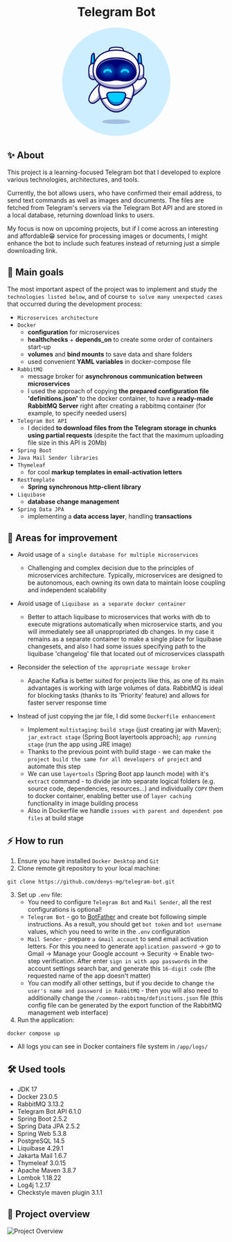 <div align="center">

  # Telegram Bot

  <img width="250px" style="border-radius:50%" alt="bot logo" src="./logo.jpg"/>

</div>

## ✨ About 
This project is a learning-focused Telegram bot that I developed to explore various technologies, architectures, and tools.

Currently, the bot allows users, who have confirmed their email address, to send text commands as well as images and documents.
The files are fetched from Telegram's servers via the Telegram Bot API and are stored in a local database, returning download links to users.

My focus is now on upcoming projects, but if I come across an interesting and affordable😁 service for processing images or documents, I might enhance the bot to include such features instead of returning just a simple downloading link.

## 🎯 Main goals
The most important aspect of the project was to implement and study the `technologies listed below`, and of course `to solve many unexpected cases` that occurred during the development process:

* `Microservices architecture`
* `Docker `
  - **configuration** for microservices 
  - **healthchecks** + **depends_on** to create some order of containers start-up
  - **volumes** and **bind mounts** to save data and share folders
  - used convenient **YAML variables** in docker-compose file
* `RabbitMQ`
  - message broker for **asynchronous communication between microservices**
  - I used the approach of copying **the prepared configuration file 'definitions.json'** to the docker container, to have a **ready-made RabbitMQ Server** right after creating a rabbitmq container (for example, to specify needed users)
* `Telegram Bot API`
  - I decided **to download files from the Telegram storage in chunks using partial requests** (despite the fact that the maximum uploading file size in this API is 20Mb)
* `Spring Boot`
* `Java Mail Sender libraries`
* `Thymeleaf`
  - for cool **markup templates in email-activation letters**
* `RestTemplate`
  - **Spring synchronous http-client library**
* `Liquibase`
  - **database change management**
* `Spring Data JPA`
  - implementing a **data access layer**, handling **transactions**

## 🚀 Areas for improvement
* Avoid usage of `a single database for multiple microservices` 
  - Challenging and complex decision due to the principles of microservices architecture. Typically, microservices are designed to be autonomous, each owning its own data to maintain loose coupling and independent scalability


* Avoid usage of `Liquibase as a separate docker container`
  - Better to attach liquibase to microservices that works with db to execute migrations automatically when microservice starts, and you will immediately see all unappropriated db changes. In my case it remains as a separate container to make a single place for liquibase changesets, and also I had some issues specifying path to the liquibase 'changelog' file that located out of microservices classpath


* Reconsider the selection of `the appropriate message broker`
  - Apache Kafka is better suited for projects like this, as one of its main advantages is working with large volumes of data. RabbitMQ is ideal for blocking tasks (thanks to its 'Priority' feature) and allows for faster server response time


* Instead of just copying the jar file, I did some `Dockerfile enhancement` 
  - Implement `multistaging`: `build stage` (just creating jar with Maven); `jar_extract stage` (Spring Boot layertools approach); `app running stage` (run the app using JRE image)
  - Thanks to the previous point with build stage - we can make `the project build the same for all developers of project` and automate this step
  - We can use `layertools` (Spring Boot app launch mode) with it's `extract` command - to divide jar into separate logical folders (e.g. source code, dependencies, resources...) and individually `COPY` them to docker container, enabling better use of `layer caching` functionality in image building process
  - Also in Dockerfile we handle `issues with parent and dependent pom files` at build stage   

## ⚡ How to run 
  1. Ensure you have installed `Docker Desktop` and `Git`
  2. Clone remote git repository to your local machine:
  ```console
  git clone https://github.com/denys-mg/telegram-bot.git
  ```
  3. Set up `.env` file:
     - You need to configure `Telegram Bot` and `Mail Sender`, all the rest configurations is optional!
     - `Telegram Bot` - go to [BotFather][botfather_url] and create bot following simple instructions. As a result, you should get `bot token` and `bot username` values, which you need to write in the `.env` configuration
     - `Mail Sender` - prepare `a Gmail account` to send email activation letters. For this you need to generate `application password` -> go to Gmail -> Manage your Google account -> Security -> Enable two-step verification. After enter `sign in with app passwords` in the account settings search bar, and generate this `16-digit code` (the requested name of the app doesn't matter)
     - You can modify all other settings, but if you decide to change `the user's name and password in RabbitMQ` - then you will also need to additionally change the `/common-rabbitmq/definitions.json` file (this config file can be generated by the export function of the RabbitMQ management web interface)
  4. Run the application:
  ```console
  docker compose up
  ```
  - All logs you can see in Docker containers file system in `/app/logs/`  

## 🛠️ Used tools
+ JDK 17
+ Docker 23.0.5
+ RabbitMQ 3.13.2
+ Telegram Bot API 6.1.0
+ Spring Boot 2.5.2
+ Spring Data JPA 2.5.2
+ Spring Web 5.3.8
+ PostgreSQL 14.5
+ Liquibase 4.29.1
+ Jakarta Mail 1.6.7
+ Thymeleaf 3.0.15
+ Apache Maven 3.8.7
+ Lombok 1.18.22
+ Log4j 1.2.17
+ Checkstyle maven plugin 3.1.1

## 👀 Project overview
![Project Overview](./ProjectOverview.gif)

<!-- Readme links -->
[botfather_url]: https://t.me/BotFather
